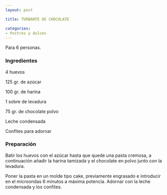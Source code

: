 ```yaml
---
layout: post

title: TURBANTE DE CHOCOLATE

categories:
- Postres y dulces
---
```

Para 6 personas.

<h3>Ingredientes</h3>

4 huevos

125 gr. de azúcar

100 gr. de harina

1 sobre de levadura

75 gr. de chocolate polvo

Leche condensada

Confites para adornar

<h3>Preparación</h3>

Batir los huevos con el azúcar hasta que quede una pasta cremosa, a continuación añadir la harina tamizada y el chocolate en polvo junto con la levadura.

Poner la pasta en un molde tipo cake, previamente engrasado e introducir en el microondas 6 minutos a máxima potencia. Adornar con la leche condensada y los confites.